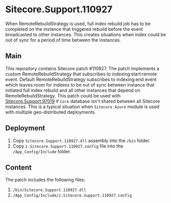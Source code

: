 # Sitecore.Support.110927
When RemoteRebuildStrategy is used, full index rebuild job has to be completed on the instance that triggered rebuild before the event broadcasted to other instances. This creates situations when index could be out of sync for a period of time between the instances. 

## Main

This repository contains Sitecore patch #110927. The patch implements a custom RemoteRebuildStrategy that subscribes to indexing:start:remote event. Default RemoteRebuildStrategy subscribes to indexing:end event which leaves room for indexes to be out of sync between instance that initiated full index rebuild and all other instances that depend on RemoteRebuildStrategy.
This patch could be used with [Sitecore.Support.97019](https://github.com/SitecoreSupport/Sitecore.Support.97019 "Sitecore.Support.97019 repo") if `Core` database isn't shared between all Sitecore instances. This is a typical situation when `Sitecore Azure` module is used with multiple geo-distributed deployments.

## Deployment

1. Copy `Sitecore.Support.110927.dll` assembly into the `/bin` folder.
2. Copy `z.Sitecore.Support.110927.config` file into the `/App_Config/Include` folder.

## Content

The patch includes the following files:

1. `/bin/Sitecore.Support.110927.dll`
2. `/App_Config/Include/z.Sitecore.Support.110927.config`
